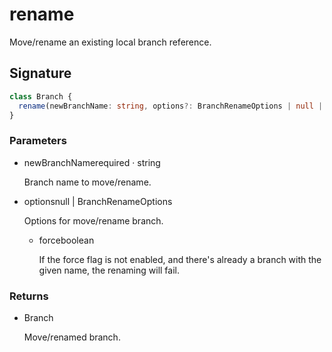 # rename

Move/rename an existing local branch reference.

## Signature

```ts
class Branch {
  rename(newBranchName: string, options?: BranchRenameOptions | null | undefined): Branch;
}
```

### Parameters

<ul class="param-ul">
  <li class="param-li param-li-root">
    <span class="param-name">newBranchName</span><span class="param-required">required</span>&nbsp;·&nbsp;<span class="param-type">string</span>
    <br>
    <p class="param-description">Branch name to move/rename.</p>
  </li>
  <li class="param-li param-li-root">
    <span class="param-name">options</span><span class="param-type">null | BranchRenameOptions</span>
    <br>
    <p class="param-description">Options for move/rename branch.</p>
    <ul class="param-ul">
      <li class="param-li">
        <span class="param-name">force</span><span class="param-type">boolean</span>
        <br>
        <p class="param-description">If the force flag is not enabled, and there&#39;s already a branch with the given name, the renaming will fail.</p>
      </li>
    </ul>
  </li>
</ul>

### Returns

<ul class="param-ul">
  <li class="param-li param-li-root">
    <span class="param-type">Branch</span>
    <br>
    <p class="param-description">Move/renamed branch.</p>
  </li>
</ul>